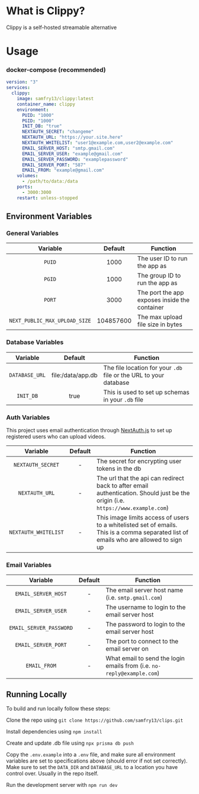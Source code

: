 # What is Clippy?
Clippy is a self-hosted streamable alternative

# Usage
### docker-compose (recommended)

```yaml
version: "3"
services:
  clippy:
    image: samfry13/clippy:latest
    container_name: clippy
    environment:
      PUID: "1000"
      PGID: "1000"
      INIT_DB: "true"
      NEXTAUTH_SECRET: "changeme"
      NEXTAUTH_URL: "https://your.site.here"
      NEXTAUTH_WHITELIST: "user1@example.com,user2@example.com"
      EMAIL_SERVER_HOST: "smtp.gmail.com"
      EMAIL_SERVER_USER: "example@gmail.com"
      EMAIL_SERVER_PASSWORD: "examplepassword"
      EMAIL_SERVER_PORT: "587"
      EMAIL_FROM: "example@gmail.com"
    volumes:
      - /path/to/data:/data
    ports:
      - 3000:3000
    restart: unless-stopped
```

## Environment Variables
### General Variables
| Variable | Default | Function |
| :---: | :---: | --- |
| `PUID` | 1000 | The user ID to run the app as |
| `PGID` | 1000 | The group ID to run the app as |
| `PORT` | 3000 | The port the app exposes inside the container |
| `NEXT_PUBLIC_MAX_UPLOAD_SIZE` | 104857600 | The max upload file size in bytes |

### Database Variables
| Variable | Default | Function |
| :---: | :---: | --- |
| `DATABASE_URL` | file:/data/app.db | The file location for your `.db` file or the URL to your database |
| `INIT_DB` | true | This is used to set up schemas in your `.db` file |

### Auth Variables
This project uses email authentication through [NextAuth.js](https://next-auth.js.org/) to set up registered users who can upload videos.

| Variable | Default | Function |
| :---: | :---: | --- |
| `NEXTAUTH_SECRET` | - | The secret for encrypting user tokens in the db |
| `NEXTAUTH_URL` | - | The url that the api can redirect back to after email authentication. Should just be the origin (i.e. `https://www.example.com`) |
| `NEXTAUTH_WHITELIST` | - | This image limits access of users to a whitelisted set of emails. This is a comma separated list of emails who are allowed to sign up |

### Email Variables
| Variable | Default | Function |
| :---: | :---: | --- |
| `EMAIL_SERVER_HOST` | - | The email server host name (i.e. `smtp.gmail.com`) |
| `EMAIL_SERVER_USER` | - | The username to login to the email server host |
| `EMAIL_SERVER_PASSWORD` | - | The password to login to the email server host |
| `EMAIL_SERVER_PORT` | - | The port to connect to the email server on |
| `EMAIL_FROM` | - | What email to send the login emails from (i.e. `no-reply@example.com`) |

## Running Locally
To build and run locally follow these steps:

Clone the repo using `git clone https://github.com/samfry13/clips.git`

Install dependencies using `npm install`

Create and update .db file using `npx prisma db push`

Copy the `.env.example` into a `.env` file, and make sure all environment variables are set to specifications above (should error if not set correctly). Make sure to set the `DATA_DIR` and `DATABASE_URL` to a location you have control over. Usually in the repo itself.

Run the development server with `npm run dev`
